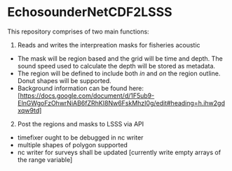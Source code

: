 # EchosounderNetCDF2LSSS
This repository comprises of two main functions:
1. Reads and writes the interpreation masks for fisheries acoustic
  - The mask will be region based and the grid  will be time and depth. The sound speed used to calculate the depth will be stored as metadata. 
  - The region will be defined to include both _in_ and _on_ the region outline. Donut shapes will be supported.
  - Background information can be found here: [https://docs.google.com/document/d/1F5ub9-ElnGWgoFzOhwrNiAB6fZRhKI8Nw6FskMhzI0g/edit#heading=h.ihw2gdxqw9td]
2. Post the regions and masks to LSSS via API
  - timefixer ought to be debugged in nc writer
  - multiple shapes of polygon supported
  - nc writer for surveys shall be updated [currently write empty arrays of the range variable]
